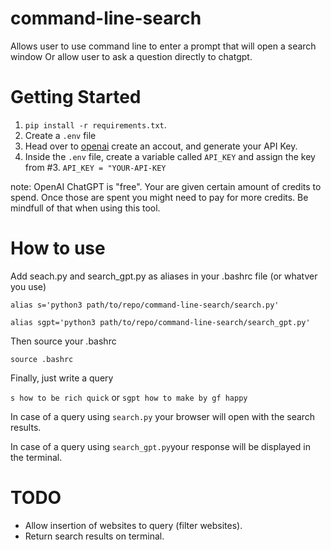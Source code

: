 # command-line-search
Allows user to use command line to enter a prompt that will open a search window
Or allow user to ask a question directly to chatgpt.

# Getting Started
1. `pip install -r requirements.txt`.
2. Create a `.env` file 
3. Head over to [openai](https://openai.com/) create an accout, and generate your API Key.
4. Inside the `.env` file, create a variable called `API_KEY` and assign the key from #3.
  `API_KEY = "YOUR-API-KEY`

note: OpenAI ChatGPT is "free". Your are given certain amount of credits to spend.
Once those are spent you might need to pay for more credits. 
Be mindfull of that when using this tool.

# How to use
Add seach.py and search_gpt.py as aliases in your .bashrc file (or whatver you use)

`alias s='python3 path/to/repo/command-line-search/search.py'`

`alias sgpt='python3 path/to/repo/command-line-search/search_gpt.py'`

Then source your .bashrc

`source .bashrc`

Finally, just write a query

`s how to be rich quick` or `sgpt how to make by gf happy`

In case of a query using `search.py` your browser will open with the search results.

In case of a query using `search_gpt.py`your response will be displayed in the terminal.

# TODO
- Allow insertion of websites to query (filter websites).
- Return search results on terminal.